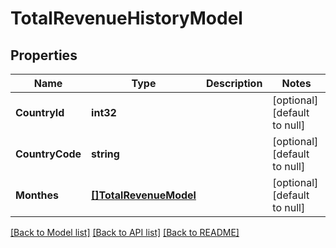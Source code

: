 # TotalRevenueHistoryModel

## Properties
Name | Type | Description | Notes
------------ | ------------- | ------------- | -------------
**CountryId** | **int32** |  | [optional] [default to null]
**CountryCode** | **string** |  | [optional] [default to null]
**Monthes** | [**[]TotalRevenueModel**](TotalRevenueModel.md) |  | [optional] [default to null]

[[Back to Model list]](../README.md#documentation-for-models) [[Back to API list]](../README.md#documentation-for-api-endpoints) [[Back to README]](../README.md)

